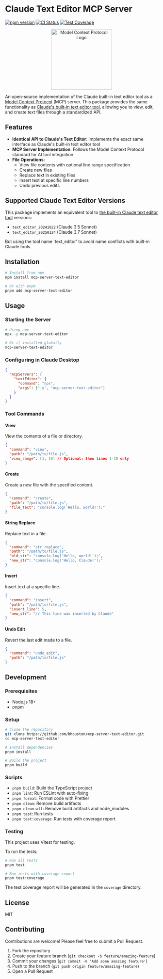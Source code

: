 # Claude Text Editor MCP Server

[![npm version](https://img.shields.io/npm/v/mcp-server-text-editor.svg)](https://www.npmjs.com/package/mcp-server-text-editor)
[![CI Status](https://github.com/bhouston/mcp-server-text-editor/actions/workflows/tests.yml/badge.svg)](https://github.com/bhouston/mcp-server-text-editor/actions/workflows/tests.yml)
[![Test Coverage](https://img.shields.io/badge/coverage-90%89-green)](https://github.com/bhouston/mcp-server-text-editor)

<p align="center">
  <img src="https://mintlify.s3.us-west-1.amazonaws.com/mcp/logo/dark.svg" alt="Model Context Protocol Logo" width="200"/>
</p>

An open-source implementation of the Claude built-in text editor tool as a [Model Context Protocol](https://www.anthropic.com/news/model-context-protocol) (MCP) server. This package provides the same functionality as [Claude's built-in text editor tool](https://docs.anthropic.com/en/docs/build-with-claude/tool-use/text-editor-tool), allowing you to view, edit, and create text files through a standardized API.

## Features

- **Identical API to Claude's Text Editor**: Implements the exact same interface as Claude's built-in text editor tool
- **MCP Server Implementation**: Follows the Model Context Protocol standard for AI tool integration
- **File Operations**:
  - View file contents with optional line range specification
  - Create new files
  - Replace text in existing files
  - Insert text at specific line numbers
  - Undo previous edits

## Supported Claude Text Editor Versions

This package implements an equivalent tool to [the built-in Claude text editor tool](https://docs.anthropic.com/en/docs/build-with-claude/tool-use/text-editor-tool) versions:

- `text_editor_20241022` (Claude 3.5 Sonnet)
- `text_editor_20250124` (Claude 3.7 Sonnet)

But using the tool name 'text_editor' to avoid name conflicts with built-in Claude tools.

## Installation

```bash
# Install from npm
npm install mcp-server-text-editor

# Or with pnpm
pnpm add mcp-server-text-editor
```

## Usage

### Starting the Server

```bash
# Using npx
npx -y mcp-server-text-editor

# Or if installed globally
mcp-server-text-editor
```

### Configuring in Claude Desktop

```json
{
  "mcpServers": {
    "textEditor": {
      "command": "npx",
      "args": ["-y", "mcp-server-text-editor"]
    }
  }
}
```

### Tool Commands

#### View

View the contents of a file or directory.

```json
{
  "command": "view",
  "path": "/path/to/file.js",
  "view_range": [1, 10] // Optional: Show lines 1-10 only
}
```

#### Create

Create a new file with the specified content.

```json
{
  "command": "create",
  "path": "/path/to/file.js",
  "file_text": "console.log('Hello, world!');"
}
```

#### String Replace

Replace text in a file.

```json
{
  "command": "str_replace",
  "path": "/path/to/file.js",
  "old_str": "console.log('Hello, world!');",
  "new_str": "console.log('Hello, Claude!');"
}
```

#### Insert

Insert text at a specific line.

```json
{
  "command": "insert",
  "path": "/path/to/file.js",
  "insert_line": 5,
  "new_str": "// This line was inserted by Claude"
}
```

#### Undo Edit

Revert the last edit made to a file.

```json
{
  "command": "undo_edit",
  "path": "/path/to/file.js"
}
```

## Development

### Prerequisites

- Node.js 18+
- pnpm

### Setup

```bash
# Clone the repository
git clone https://github.com/bhouston/mcp-server-text-editor.git
cd mcp-server-text-editor

# Install dependencies
pnpm install

# Build the project
pnpm build
```

### Scripts

- `pnpm build`: Build the TypeScript project
- `pnpm lint`: Run ESLint with auto-fixing
- `pnpm format`: Format code with Prettier
- `pnpm clean`: Remove build artifacts
- `pnpm clean:all`: Remove build artifacts and node_modules
- `pnpm test`: Run tests
- `pnpm test:coverage`: Run tests with coverage report

### Testing

This project uses Vitest for testing.

To run the tests:

```bash
# Run all tests
pnpm test

# Run tests with coverage report
pnpm test:coverage
```

The test coverage report will be generated in the `coverage` directory.

## License

MIT

## Contributing

Contributions are welcome! Please feel free to submit a Pull Request.

1. Fork the repository
2. Create your feature branch (`git checkout -b feature/amazing-feature`)
3. Commit your changes (`git commit -m 'Add some amazing feature'`)
4. Push to the branch (`git push origin feature/amazing-feature`)
5. Open a Pull Request
